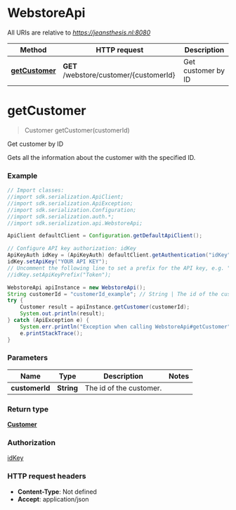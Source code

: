 # WebstoreApi

All URIs are relative to *https://jeansthesis.nl:8080*

Method | HTTP request | Description
------------- | ------------- | -------------
[**getCustomer**](WebstoreApi.md#getCustomer) | **GET** /webstore/customer/{customerId} | Get customer by ID


<a name="getCustomer"></a>
# **getCustomer**
> Customer getCustomer(customerId)

Get customer by ID

Gets all the information about the customer with the specified ID.

### Example
```java
// Import classes:
//import sdk.serialization.ApiClient;
//import sdk.serialization.ApiException;
//import sdk.serialization.Configuration;
//import sdk.serialization.auth.*;
//import sdk.serialization.api.WebstoreApi;

ApiClient defaultClient = Configuration.getDefaultApiClient();

// Configure API key authorization: idKey
ApiKeyAuth idKey = (ApiKeyAuth) defaultClient.getAuthentication("idKey");
idKey.setApiKey("YOUR API KEY");
// Uncomment the following line to set a prefix for the API key, e.g. "Token" (defaults to null)
//idKey.setApiKeyPrefix("Token");

WebstoreApi apiInstance = new WebstoreApi();
String customerId = "customerId_example"; // String | The id of the customer.
try {
    Customer result = apiInstance.getCustomer(customerId);
    System.out.println(result);
} catch (ApiException e) {
    System.err.println("Exception when calling WebstoreApi#getCustomer");
    e.printStackTrace();
}
```

### Parameters

Name | Type | Description  | Notes
------------- | ------------- | ------------- | -------------
 **customerId** | **String**| The id of the customer. |

### Return type

[**Customer**](Customer.md)

### Authorization

[idKey](../README.md#idKey)

### HTTP request headers

 - **Content-Type**: Not defined
 - **Accept**: application/json


